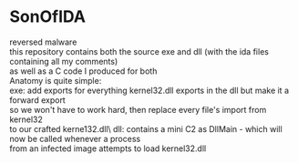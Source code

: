 # SonOfIDA
reversed malware\
this repository contains both the source exe and dll (with the ida files containing all my comments)\
as well as a C code I produced for both\
Anatomy is quite simple:\
exe: add exports for everything kernel32.dll exports in the dll but make it a forward export\
so we won't have to work hard, then replace every file's import from kernel32\
to our crafted kerne132.dll\ 
dll: contains a mini C2 as DllMain - which will now be called whenever a process\
from an infected image attempts to load kernel32.dll


